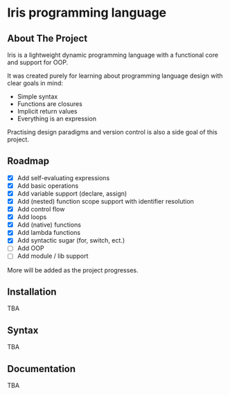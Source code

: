 # Iris programming language

<!-- ABOUT THE PROJECT -->
## About The Project

Iris is a lightweight dynamic programming language with a functional core and support for OOP.

It was created purely for learning about programming language design with clear goals in mind:

* Simple syntax
* Functions are closures
* Implicit return values
* Everything is an expression

Practising design paradigms and version control is also a side goal of this project.

<!-- ROADMAP -->
## Roadmap

* [x] Add self-evaluating expressions
* [x] Add basic operations
* [x] Add variable support (declare, assign)
* [x] Add (nested) function scope support with identifier resolution
* [x] Add control flow
* [x] Add loops
* [x] Add (native) functions
* [x] Add lambda functions
* [x] Add syntactic sugar (for, switch, ect.)
* [ ] Add OOP
* [ ] Add module / lib support

More will be added as the project progresses.

<!-- Installation -->
## Installation

TBA

<!-- Syntax -->
## Syntax

TBA

<!-- Documentation -->
## Documentation

TBA
